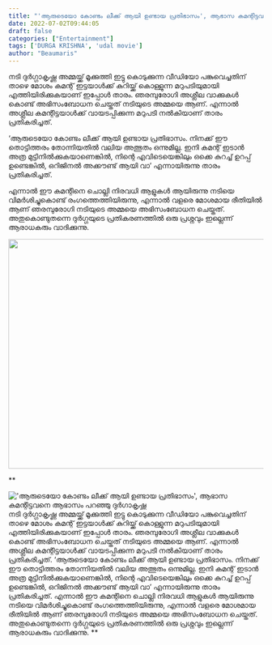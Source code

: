 ```yaml
---
title: "'ആരുടെയോ കോണ്ടം ലീക്ക് ആയി ഉണ്ടായ പ്രതിഭാസം', ആഭാസ കമന്റിട്ടവനെ ആഭാസം പറഞ്ഞു ദുർഗാകൃഷ്ണ"
date: 2022-07-02T09:44:05
draft: false
categories: ["Entertainment"]
tags: ['DURGA KRISHNA', 'udal movie']
author: "Beaumaris"
---
```


നടി ദുർഗ്ഗാകൃഷ്ണ അമ്മയ്ക്ക് മൂക്കുത്തി ഇട്ടു കൊടുക്കുന്ന വീഡിയോ പങ്കുവെച്ചതിന് താഴെ മോശം കമന്റ് ഇട്ടയാള്‍ക്ക് കുറിയ്ക്ക് കൊള്ളുന്ന മറുപടിയുമായി എത്തിയിരിക്കുകയാണ് ഇപ്പോൾ താരം. ഞരമ്പുരോഗി അശ്ലീല വാക്കുകള്‍ കൊണ്ട് അഭിസംബോധന ചെയ്തത് നടിയുടെ അമ്മയെ ആണ്. എന്നാൽ അശ്ലീല കമന്റിട്ടയാള്‍ക്ക് വായടപ്പിക്കുന്ന മറുപടി നല്‍കിയാണ് താരം പ്രതികരിച്ചത്.

‘ആരുടെയോ കോണ്ടം ലീക്ക് ആയി ഉണ്ടായ പ്രതിഭാസം. നിനക്ക് ഈ തൊട്ടിത്തരം തോന്നിയതില്‍ വലിയ അത്ഭുതം ഒന്നുമില്ല. ഇനി കമന്റ് ഇടാന്‍ അത്ര മുട്ടിനില്‍ക്കുകയാണെങ്കില്‍, നിന്റെ എവിടെയെങ്കിലും ഒക്കെ കുറച്ച് ഉറപ്പ് ഉണ്ടെങ്കില്‍, ഒറിജിനല്‍ അക്കൗണ്ട് ആയി വാ’ എന്നായിരുന്നു താരം പ്രതികരിച്ചത്.

എന്നാൽ ഈ കമന്റിനെ ചൊല്ലി നിരവധി ആളുകള്‍ ആയിരുന്നു നടിയെ വിമര്‍ശിച്ചുകൊണ്ട് രംഗത്തെത്തിയിരുന്നു, എന്നാൽ വളരെ മോശമായ രീതിയില്‍ ആണ് ഞരമ്പുരോഗി നടിയുടെ അമ്മയെ അഭിസംബോധന ചെയ്തത്. അതുകൊണ്ടുതന്നെ ദുർഗ്ഗയുടെ പ്രതികരണത്തില്‍ ഒരു പ്രശ്നവും ഇല്ലെന്ന് ആരാധകരും വാദിക്കുന്നു.

<img class="wp-image-341562 aligncenter" src="https://cdn.boolokam.com/articles/2022/07/cscww.jpg" alt="" width="872" height="454" />

**


!['ആരുടെയോ കോണ്ടം ലീക്ക് ആയി ഉണ്ടായ പ്രതിഭാസം', ആഭാസ കമന്റിട്ടവനെ ആഭാസം പറഞ്ഞു ദുർഗാകൃഷ്ണ](https://cdn.boolokam.com/articles/2022/07/cscww.jpg)നടി ദുർഗ്ഗാകൃഷ്ണ അമ്മയ്ക്ക് മൂക്കുത്തി ഇട്ടു കൊടുക്കുന്ന വീഡിയോ പങ്കുവെച്ചതിന് താഴെ മോശം കമന്റ് ഇട്ടയാള്‍ക്ക് കുറിയ്ക്ക് കൊള്ളുന്ന മറുപടിയുമായി എത്തിയിരിക്കുകയാണ് ഇപ്പോൾ താരം. ഞരമ്പുരോഗി അശ്ലീല വാക്കുകള്‍ കൊണ്ട് അഭിസംബോധന ചെയ്തത് നടിയുടെ അമ്മയെ ആണ്. എന്നാൽ അശ്ലീല കമന്റിട്ടയാള്‍ക്ക് വായടപ്പിക്കുന്ന മറുപടി നല്‍കിയാണ് താരം പ്രതികരിച്ചത്. ‘ആരുടെയോ കോണ്ടം ലീക്ക് ആയി ഉണ്ടായ പ്രതിഭാസം. നിനക്ക് ഈ തൊട്ടിത്തരം തോന്നിയതില്‍ വലിയ അത്ഭുതം ഒന്നുമില്ല. ഇനി കമന്റ് ഇടാന്‍ അത്ര മുട്ടിനില്‍ക്കുകയാണെങ്കില്‍, നിന്റെ എവിടെയെങ്കിലും ഒക്കെ കുറച്ച് ഉറപ്പ് ഉണ്ടെങ്കില്‍, ഒറിജിനല്‍ അക്കൗണ്ട് ആയി വാ’ എന്നായിരുന്നു താരം പ്രതികരിച്ചത്. എന്നാൽ ഈ കമന്റിനെ ചൊല്ലി നിരവധി ആളുകള്‍ ആയിരുന്നു നടിയെ വിമര്‍ശിച്ചുകൊണ്ട് രംഗത്തെത്തിയിരുന്നു, എന്നാൽ വളരെ മോശമായ രീതിയില്‍ ആണ് ഞരമ്പുരോഗി നടിയുടെ അമ്മയെ അഭിസംബോധന ചെയ്തത്. അതുകൊണ്ടുതന്നെ ദുർഗ്ഗയുടെ പ്രതികരണത്തില്‍ ഒരു പ്രശ്നവും ഇല്ലെന്ന് ആരാധകരും വാദിക്കുന്നു. **
